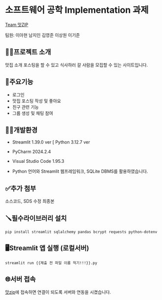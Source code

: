 # 소프트웨어 공학 Implementation 과제
[Team 맛ZIP](https://github.com/kgus0203/first-repository)

팀원: 이아현 남지인 김영준 이상원 이기준

## 👨‍🏫프로젝트 소개
맛집 소개 포스팅을 할 수 있고 식사하러 갈 사람을 모집할 수 있는 사이트입니다.

## 📌주요기능
- 로그인 
- 맛집 포스팅 작성 및 좋아요
- 친구 관련 기능
- 그룹 생성 및 채팅 참여

## 🧑‍💻개발환경
- Streamlit 1.39.0 ver 
[ Python 3.12.7 ver
- PyCharm 2024.2.4
- Visual Studio Code 1.95.3

- Python 언어와 Streamlit 웹프레임워크, SQLite DBMS를 활용하였습니다.


## ✅추가 첨부 
소스코드, SDS 수정 최종본

## 🪛필수라이브러리 설치
```
pip install streamlit sqlalchemy pandas bcrypt requests python-dotenv
```
## 🖥️Streamlit 앱 실행 (로컬서버)
```
streamlit run {{제출 전 파일 이름 적기!!!}}.py
```

## 🌐서버 접속
[맛zip](https://y9kxago8mpnyrpltbnrmwn.streamlit.app/, "맛zip")에 접속하면 연결이 되도록 서버와 연동을 시켰습니다.

